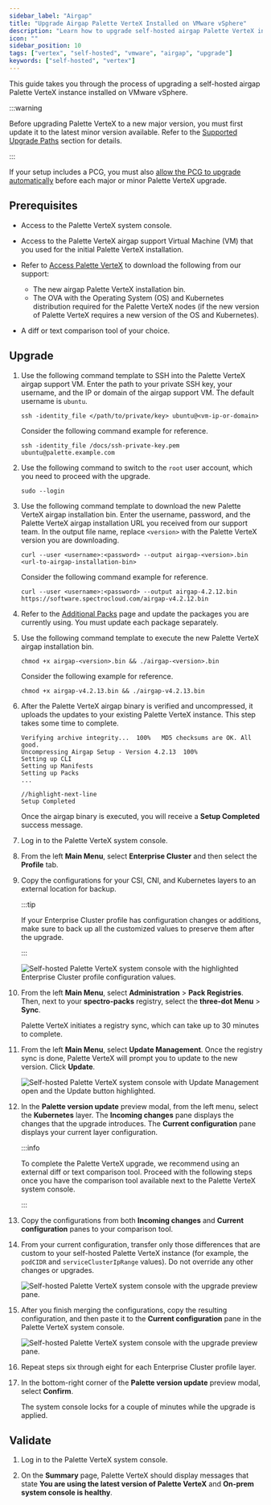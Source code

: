 ```yaml
---
sidebar_label: "Airgap"
title: "Upgrade Airgap Palette VerteX Installed on VMware vSphere"
description: "Learn how to upgrade self-hosted airgap Palette VerteX in VMware."
icon: ""
sidebar_position: 10
tags: ["vertex", "self-hosted", "vmware", "airgap", "upgrade"]
keywords: ["self-hosted", "vertex"]
---
```


This guide takes you through the process of upgrading a self-hosted airgap Palette VerteX instance installed on VMware
vSphere.

:::warning

Before upgrading Palette VerteX to a new major version, you must first update it to the latest minor version available.
Refer to the [Supported Upgrade Paths](../upgrade.md#supported-upgrade-paths) section for details.

:::

If your setup includes a PCG, you must also
[allow the PCG to upgrade automatically](../../../clusters/pcg/manage-pcg/pcg-upgrade.md) before each major or minor
Palette VerteX upgrade.

## Prerequisites

- Access to the Palette VerteX system console.

- Access to the Palette VerteX airgap support Virtual Machine (VM) that you used for the initial Palette VerteX
  installation.

- Refer to [Access Palette VerteX](../../vertex.md#access-palette-vertex) to download the following from our support:

  - The new airgap Palette VerteX installation bin.
  - The OVA with the Operating System (OS) and Kubernetes distribution required for the Palette VerteX nodes (if the new
    version of Palette VerteX requires a new version of the OS and Kubernetes).

- A diff or text comparison tool of your choice.

## Upgrade

1.  Use the following command template to SSH into the Palette VerteX airgap support VM. Enter the path to your private
    SSH key, your username, and the IP or domain of the airgap support VM. The default username is `ubuntu`.

    ```shell
    ssh -identity_file </path/to/private/key> ubuntu@<vm-ip-or-domain>
    ```

    Consider the following command example for reference.

    ```shell
    ssh -identity_file /docs/ssh-private-key.pem ubuntu@palette.example.com
    ```

2.  Use the following command to switch to the `root` user account, which you need to proceed with the upgrade.

    ```shell
    sudo --login
    ```

3.  Use the following command template to download the new Palette VerteX airgap installation bin. Enter the username,
    password, and the Palette VerteX airgap installation URL you received from our support team. In the output file
    name, replace `<version>` with the Palette VerteX version you are downloading.

    ```shell
    curl --user <username>:<password> --output airgap-<version>.bin <url-to-airgap-installation-bin>
    ```

    Consider the following command example for reference.

    ```shell
    curl --user <username>:<password> --output airgap-4.2.12.bin https://software.spectrocloud.com/airgap-v4.2.12.bin
    ```

4.  Refer to the [Additional Packs](../../install-palette-vertex/airgap/supplemental-packs.md) page and update the
    packages you are currently using. You must update each package separately.

5.  Use the following command template to execute the new Palette VerteX airgap installation bin.

    ```shell
    chmod +x airgap-<version>.bin && ./airgap-<version>.bin
    ```

    Consider the following example for reference.

    ```shell
    chmod +x airgap-v4.2.13.bin && ./airgap-v4.2.13.bin
    ```

6.  After the Palette VerteX airgap binary is verified and uncompressed, it uploads the updates to your existing Palette
    VerteX instance. This step takes some time to complete.

    ```shell
    Verifying archive integrity...  100%   MD5 checksums are OK. All good.
    Uncompressing Airgap Setup - Version 4.2.13  100%
    Setting up CLI
    Setting up Manifests
    Setting up Packs
    ...

    //highlight-next-line
    Setup Completed
    ```

    Once the airgap binary is executed, you will receive a **Setup Completed** success message.

7.  Log in to the Palette VerteX system console.

8.  From the left **Main Menu**, select **Enterprise Cluster** and then select the **Profile** tab.

9.  Copy the configurations for your CSI, CNI, and Kubernetes layers to an external location for backup.

    :::tip

    If your Enterprise Cluster profile has configuration changes or additions, make sure to back up all the customized
    values to preserve them after the upgrade.

    :::

    ![Self-hosted Palette VerteX system console with the highlighted Enterprise Cluster profile configuration values.](/enterprise-version_upgrade-upgrade_vmware_non-airgap_copy_configurations.webp)

10. From the left **Main Menu**, select **Administration** > **Pack Registries**. Then, next to your **spectro-packs**
    registry, select the **three-dot Menu** > **Sync**.

    Palette VerteX initiates a registry sync, which can take up to 30 minutes to complete.

11. From the left **Main Menu**, select **Update Management**. Once the registry sync is done, Palette VerteX will
    prompt you to update to the new version. Click **Update**.

    ![Self-hosted Palette VerteX system console with Update Management open and the Update button highlighted.](/enterprise-version_upgrade-upgrade_vmware_non-airgap_update.webp)

12. In the **Palette version update** preview modal, from the left menu, select the **Kubernetes** layer. The **Incoming
    changes** pane displays the changes that the upgrade introduces. The **Current configuration** pane displays your
    current layer configuration.

    :::info

    To complete the Palette VerteX upgrade, we recommend using an external diff or text comparison tool. Proceed with
    the following steps once you have the comparison tool available next to the Palette VerteX system console.

    :::

13. Copy the configurations from both **Incoming changes** and **Current configuration** panes to your comparison tool.

14. From your current configuration, transfer only those differences that are custom to your self-hosted Palette VerteX
    instance (for example, the `podCIDR` and `serviceClusterIpRange` values). Do not override any other changes or
    upgrades.

    ![Self-hosted Palette VerteX system console with the upgrade preview pane.](/enterprise-version_upgrade-upgrade_vmware_diff-checker.webp)

15. After you finish merging the configurations, copy the resulting configuration, and then paste it to the **Current
    configuration** pane in the Palette VerteX system console.

    ![Self-hosted Palette VerteX system console with the upgrade preview pane.](/enterprise-version_upgrade-upgrade_vmware_palette-upgrade-preview.webp)

16. Repeat steps six through eight for each Enterprise Cluster profile layer.

17. In the bottom-right corner of the **Palette version update** preview modal, select **Confirm**.

    The system console locks for a couple of minutes while the upgrade is applied.

## Validate

1. Log in to the Palette VerteX system console.

2. On the **Summary** page, Palette VerteX should display messages that state **You are using the latest version of
   Palette VerteX** and **On-prem system console is healthy**.
